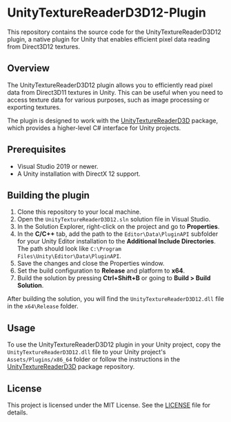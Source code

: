 # UnityTextureReaderD3D12-Plugin
 This repository contains the source code for the UnityTextureReaderD3D12 plugin, a native plugin for Unity that enables efficient pixel data reading from Direct3D12 textures.



## Overview

The UnityTextureReaderD3D12 plugin allows you to efficiently read pixel data from Direct3D11 textures in Unity. This can be useful when you need to access texture data for various purposes, such as image processing or exporting textures.

The plugin is designed to work with the [UnityTextureReaderD3D](https://github.com/cj-mills/UnityTextureReaderD3D) package, which provides a higher-level C# interface for Unity projects.



## Prerequisites

- Visual Studio 2019 or newer.
- A Unity installation with DirectX 12 support.



## Building the plugin

1. Clone this repository to your local machine.
2. Open the `UnityTextureReaderD3D12.sln` solution file in Visual Studio.
3. In the Solution Explorer, right-click on the project and go to **Properties**.
4. In the **C/C++** tab, add the path to the `Editor\Data\PluginAPI` subfolder for your Unity Editor installation to the **Additional Include Directories**. The path should look like `C:\Program Files\Unity\Editor\Data\PluginAPI`.
5. Save the changes and close the Properties window.
6. Set the build configuration to **Release** and platform to **x64**.
7. Build the solution by pressing **Ctrl+Shift+B** or going to **Build > Build Solution**.

After building the solution, you will find the `UnityTextureReaderD3D12.dll` file in the `x64\Release` folder.



## Usage

To use the UnityTextureReaderD3D12 plugin in your Unity project, copy the `UnityTextureReaderD3D12.dll` file to your Unity project's `Assets/Plugins/x86_64` folder or follow the instructions in the [UnityTextureReaderD3D](https://github.com/cj-mills/UnityTextureReaderD3D) package repository.



## License

This project is licensed under the MIT License. See the [LICENSE](LICENSE) file for details.
